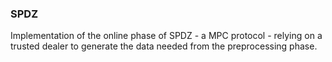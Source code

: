### SPDZ

Implementation of the online phase of SPDZ - a MPC protocol - relying on a trusted dealer to generate the data needed from the preprocessing phase.
